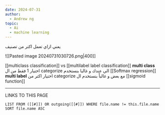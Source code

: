 ```yaml
---
date: 2024-07-31
author:
  - Andrew ng
topic:
  - Ai
  - machine learning
---
```



يعني ازاي تعمل اكتر من تصنيف 

![[Pasted image 20240731030726.png|400]]


[[multiclass classification]] vs [[multilabel label classification]]
**multi class**
اختيار 1 فقط من ال categorize الي عندك و غالبا بنستخدم [[Softmax regression]] 
**multi label**
اختيار اكتر من categorize مع بعض و غالباً بنستخدم ال [[sigmoid function]]


----
LINKS TO THIS PAGE 
```dataview
LIST FROM ([[#]]) OR outgoing([[#]]) WHERE file.name != this.file.name SORT file.name ASC 
```

